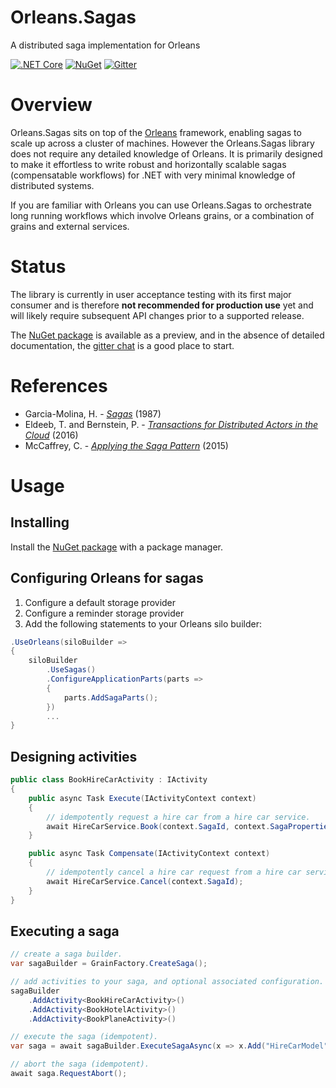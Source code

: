 # Orleans.Sagas
A distributed saga implementation for Orleans

[![.NET Core](https://github.com/OrleansContrib/Orleans.Sagas/workflows/.NET%20Core/badge.svg)](https://github.com/OrleansContrib/Orleans.Sagas/actions?query=workflow%3A%22.NET+Core%22)
[![NuGet](https://img.shields.io/nuget/v/Orleans.Sagas.svg?style=flat)](https://www.nuget.org/packages/Orleans.Sagas)
[![Gitter](https://badges.gitter.im/Join%20Chat.svg)](https://gitter.im/OrleansContrib/Orleans.Sagas?utm_source=badge&utm_medium=badge&utm_campaign=pr-badge)

# Overview
Orleans.Sagas sits on top of the [Orleans](https://github.com/dotnet/orleans) framework, enabling sagas to scale up across a cluster of machines. However the Orleans.Sagas library does not require any detailed knowledge of Orleans. It is primarily designed to make it effortless to write robust and horizontally scalable sagas (compensatable workflows) for .NET with very minimal knowledge of distributed systems.

If you are familiar with Orleans you can use Orleans.Sagas to orchestrate long running workflows which involve Orleans grains, or a combination of grains and external services.

# Status
The library is currently in user acceptance testing with its first major consumer and is therefore **not recommended for production use** yet and will likely require subsequent API changes prior to a supported release.

The [NuGet package](https://www.nuget.org/packages/Orleans.Sagas) is available as a preview, and in the absence of detailed documentation, the [gitter chat](https://gitter.im/OrleansContrib/Orleans.Sagas) is a good place to start.

# References
- Garcia-Molina, H. - *[Sagas](http://www.cs.cornell.edu/andru/cs711/2002fa/reading/sagas.pdf)* (1987)
- Eldeeb, T. and Bernstein, P. - *[Transactions for Distributed Actors in the Cloud](https://www.microsoft.com/en-us/research/wp-content/uploads/2016/10/EldeebBernstein-TransactionalActors-MSR-TR-1.pdf)* (2016)
- McCaffrey, C. - *[Applying the Saga Pattern](https://www.youtube.com/watch?v=xDuwrtwYHu8)* (2015)

# Usage

## Installing
Install the [NuGet package](https://www.nuget.org/packages/Orleans.Sagas) with a package manager.

## Configuring Orleans for sagas
1. Configure a default storage provider
2. Configure a reminder storage provider
3. Add the following statements to your Orleans silo builder:
```csharp
.UseOrleans(siloBuilder =>
{
    siloBuilder
        .UseSagas()
        .ConfigureApplicationParts(parts =>
        {
            parts.AddSagaParts();
        })
        ...
}
```

## Designing activities
```csharp
public class BookHireCarActivity : IActivity
{
    public async Task Execute(IActivityContext context)
    {
        // idempotently request a hire car from a hire car service.
        await HireCarService.Book(context.SagaId, context.SagaProperties.Get<int>("HireCarModel"));
    }

    public async Task Compensate(IActivityContext context)
    {
        // idempotently cancel a hire car request from a hire car service.
        await HireCarService.Cancel(context.SagaId);
    }
}
```

## Executing a saga
```csharp
// create a saga builder.
var sagaBuilder = GrainFactory.CreateSaga();

// add activities to your saga, and optional associated configuration.
sagaBuilder
    .AddActivity<BookHireCarActivity>()
    .AddActivity<BookHotelActivity>()
    .AddActivity<BookPlaneActivity>()

// execute the saga (idempotent).
var saga = await sagaBuilder.ExecuteSagaAsync(x => x.Add("HireCarModel", 1));

// abort the saga (idempotent).
await saga.RequestAbort();
```
